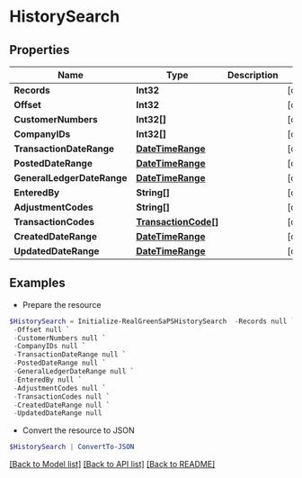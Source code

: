 # HistorySearch
## Properties

Name | Type | Description | Notes
------------ | ------------- | ------------- | -------------
**Records** | **Int32** |  | [optional] 
**Offset** | **Int32** |  | [optional] 
**CustomerNumbers** | **Int32[]** |  | [optional] 
**CompanyIDs** | **Int32[]** |  | [optional] 
**TransactionDateRange** | [**DateTimeRange**](DateTimeRange.md) |  | [optional] 
**PostedDateRange** | [**DateTimeRange**](DateTimeRange.md) |  | [optional] 
**GeneralLedgerDateRange** | [**DateTimeRange**](DateTimeRange.md) |  | [optional] 
**EnteredBy** | **String[]** |  | [optional] 
**AdjustmentCodes** | **String[]** |  | [optional] 
**TransactionCodes** | [**TransactionCode[]**](TransactionCode.md) |  | [optional] 
**CreatedDateRange** | [**DateTimeRange**](DateTimeRange.md) |  | [optional] 
**UpdatedDateRange** | [**DateTimeRange**](DateTimeRange.md) |  | [optional] 

## Examples

- Prepare the resource
```powershell
$HistorySearch = Initialize-RealGreenSaPSHistorySearch  -Records null `
 -Offset null `
 -CustomerNumbers null `
 -CompanyIDs null `
 -TransactionDateRange null `
 -PostedDateRange null `
 -GeneralLedgerDateRange null `
 -EnteredBy null `
 -AdjustmentCodes null `
 -TransactionCodes null `
 -CreatedDateRange null `
 -UpdatedDateRange null
```

- Convert the resource to JSON
```powershell
$HistorySearch | ConvertTo-JSON
```

[[Back to Model list]](../README.md#documentation-for-models) [[Back to API list]](../README.md#documentation-for-api-endpoints) [[Back to README]](../README.md)

